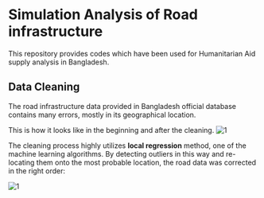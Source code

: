 Simulation Analysis of Road infrastructure
===============
This repository provides codes which have been used for Humanitarian Aid supply analysis in Bangladesh.

Data Cleaning
---------------
The road infrastructure data provided in Bangladesh official database contains many errors, mostly in its geographical location.

This is how it looks like in the beginning and after the cleaning.
![1](https://user-images.githubusercontent.com/37578231/37669467-3263bf14-2c67-11e8-8c2a-9e32f334d396.png)

The cleaning process highly utilizes **local regression** method, one of the machine learning algorithms. By detecting outliers in this way and re-locating them onto the most probable location, the road data was corrected in the right order:

![1](https://user-images.githubusercontent.com/37578231/37669467-3263bf14-2c67-11e8-8c2a-9e32f334d396.png)
